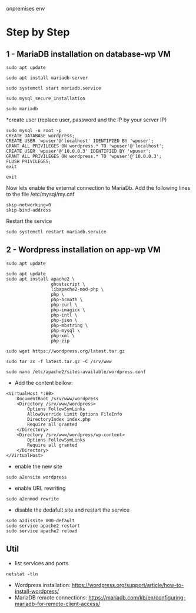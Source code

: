 onpremises env

# Step by Step

## 1 - MariaDB installation on database-wp VM

````
sudo apt update
````
````
sudo apt install mariadb-server
````
````
sudo systemctl start mariadb.service
````
````
sudo mysql_secure_installation
````
````
sudo mariadb
````
*create user (replace user, password and the IP by your server IP)
````
sudo mysql -u root -p
CREATE DATABASE wordpress;
CREATE USER 'wpuser'@'localhost' IDENTIFIED BY 'wpuser';
GRANT ALL PRIVILEGES ON wordpress.* TO 'wpuser'@'localhost';
CREATE USER 'wpuser'@'10.0.0.3' IDENTIFIED BY 'wpuser';
GRANT ALL PRIVILEGES ON wordpress.* TO 'wpuser'@'10.0.0.3';
FLUSH PRIVILEGES;
exit
````
````
exit
````
Now lets enable the external connection to MariaDb. Add the following lines to the file /etc/mysql/my.cnf
````
skip-networking=0
skip-bind-address
````
Restart the service
````
sudo systemctl restart mariadb.service
````
## 2 - Wordpress installation on app-wp VM
````
sudo apt update
````
````
sudo apt update
sudo apt install apache2 \
                 ghostscript \
                 libapache2-mod-php \
                 php \
                 php-bcmath \
                 php-curl \
                 php-imagick \
                 php-intl \
                 php-json \
                 php-mbstring \
                 php-mysql \
                 php-xml \
                 php-zip
````
````
sudo wget https://wordpress.org/latest.tar.gz
````
````
sudo tar zx -f latest.tar.gz -C /srv/www
````
````
sudo nano /etc/apache2/sites-available/wordpress.conf
````
* Add the content bellow:
````
<VirtualHost *:80>
    DocumentRoot /srv/www/wordpress
    <Directory /srv/www/wordpress>
        Options FollowSymLinks
        AllowOverride Limit Options FileInfo
        DirectoryIndex index.php
        Require all granted
    </Directory>
    <Directory /srv/www/wordpress/wp-content>
        Options FollowSymLinks
        Require all granted
    </Directory>
</VirtualHost>
````
* enable the new site
````
sudo a2ensite wordpress
````
* enable URL rewriting
````
sudo a2enmod rewrite
````
*  disable the dedafult site and restart the service
````
sudo a2dissite 000-default
sudo service apache2 restart
sudo service apache2 reload
````


## Util
* list services and ports
````
netstat -tln
````
* Wordpress installation: https://wordpress.org/support/article/how-to-install-wordpress/
* MariaDB remote connections: https://mariadb.com/kb/en/configuring-mariadb-for-remote-client-access/

